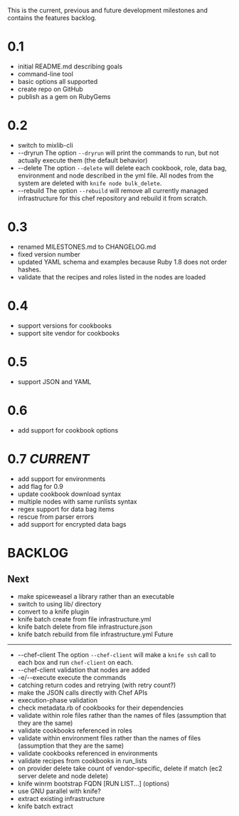 This is the current, previous and future development milestones and contains the features backlog.

0.1
===
* initial README.md describing goals
* command-line tool
* basic options all supported
* create repo on GitHub
* publish as a gem on RubyGems

0.2
===
* switch to mixlib-cli
* --dryrun The option `--dryrun` will print the commands to run, but not actually execute them (the default behavior)
* --delete The option `--delete` will delete each cookbook, role, data bag, environment and node described in the yml file. All nodes from the system are deleted with `knife node bulk_delete`.
* --rebuild The option `--rebuild` will remove all currently managed infrastructure for this chef repository and rebuild it from scratch.

0.3
===
* renamed MILESTONES.md to CHANGELOG.md
* fixed version number
* updated YAML schema and examples because Ruby 1.8 does not order hashes.
* validate that the recipes and roles listed in the nodes are loaded

0.4
===
* support versions for cookbooks
* support site vendor for cookbooks

0.5
===
* support JSON and YAML

0.6
===
* add support for cookbook options

0.7 *CURRENT*
=============
* add support for environments
* add flag for 0.9
* update cookbook download syntax
* multiple nodes with same runlists syntax
* regex support for data bag items
* rescue from parser errors
* add support for encrypted data bags

BACKLOG
=======
Next
----
* make spiceweasel a library rather than an executable
* switch to using lib/ directory
* convert to a knife plugin
 * knife batch create from file infrastructure.yml
 * knife batch delete from file infrastructure.json
 * knife batch rebuild from file infrastructure.yml
Future
------
* --chef-client The option `--chef-client` will make a `knife ssh` call to each box and run `chef-client` on each.
* --chef-client validation that nodes are added
* -e/--execute execute the commands
 * catching return codes and retrying (with retry count?)
* make the JSON calls directly with Chef APIs 
* execution-phase validation
 * check metadata.rb of cookbooks for their dependencies
 * validate within role files rather than the names of files (assumption that they are the same)
 * validate cookbooks referenced in roles
 * validate within environment files rather than the names of files (assumption that they are the same)
 * validate cookbooks referenced in environments
 * validate recipes from cookbooks in run_lists
* on provider delete take count of vendor-specific, delete if match (ec2 server delete and node delete)
* knife winrm bootstrap FQDN [RUN LIST...] (options)
* use GNU parallel with knife?
* extract existing infrastructure
 * knife batch extract
